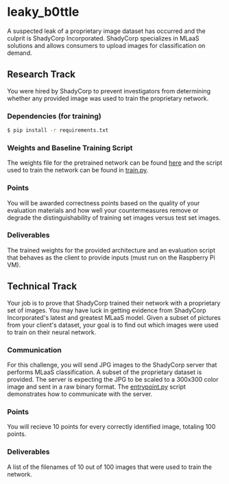 # leaky_b0ttle

A suspected leak of a proprietary image dataset has occurred and the culprit is
ShadyCorp Incorporated. ShadyCorp specializes in MLaaS solutions and allows
consumers to upload images for classification on demand. 

## Research Track

You were hired by ShadyCorp to prevent investigators from determining whether
any provided image was used to train the proprietary network. 

### Dependencies (for training)

```bash
$ pip install -r requirements.txt
```

### Weights and Baseline Training Script
The weights file for the pretrained network can be found
[here](https://drive.google.com/drive/folders/1VyanO0Uv1T2y9yE7idK9avJjRrahj0Qo?usp=sharing)
and the script used to train the network can be found in
[train.py](https://github.com/TrustworthyComputing/csaw_esc_2022/blob/main/challenges/leaky_b0ttle/train.py).

### Points
You will be awarded correctness points based on the quality of your evaluation
materials and how well your countermeasures remove or degrade the
distinguishability of training set images versus test set images.

### Deliverables
The trained weights for the provided architecture and an evaluation script that
behaves as the client to provide inputs (must run on the Raspberry Pi VM).

## Technical Track
Your job is to prove that ShadyCorp trained their network with a proprietary
set of images. You may have luck in getting evidence from ShadyCorp Incorporated's latest
and greatest MLaaS model. Given a subset of pictures from your client's dataset, your goal is to find out which
images were used to train on their neural network.

### Communication
For this challenge, you will send JPG images to the ShadyCorp server that
performs MLaaS classification. A subset of the proprietary dataset is provided.
The server is expecting the JPG to be scaled to a 300x300 color image and sent
in a raw binary format. The
[entrypoint.py](https://github.com/TrustworthyComputing/csaw_esc_2022/blob/main/challenges/leaky_b0ttle/entrypoint.py)
script demonstrates how to communicate with the server.

### Points
You will recieve 10 points for every correctly identified image, totaling 100 points.

### Deliverables
A list of the filenames of 10 out of 100 images that were used to train the network. 